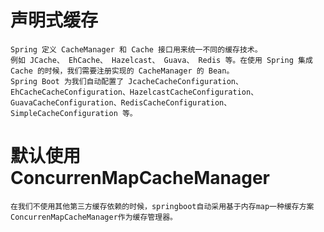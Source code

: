 # 声明式缓存

    Spring 定义 CacheManager 和 Cache 接口用来统一不同的缓存技术。
    例如 JCache、 EhCache、 Hazelcast、 Guava、 Redis 等。在使用 Spring 集成 Cache 的时候，我们需要注册实现的 CacheManager 的 Bean。
    Spring Boot 为我们自动配置了 JcacheCacheConfiguration、 EhCacheCacheConfiguration、HazelcastCacheConfiguration、GuavaCacheConfiguration、RedisCacheConfiguration、SimpleCacheConfiguration 等。
    
    
    
    
    
# 默认使用 ConcurrenMapCacheManager
    在我们不使用其他第三方缓存依赖的时候，springboot自动采用基于内存map一种缓存方案ConcurrenMapCacheManager作为缓存管理器。